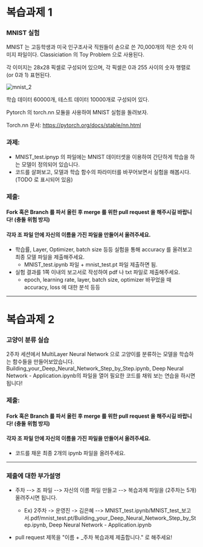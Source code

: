 # 복습과제 1
### MNIST 실험 

MNIST 는 고등학생과 미국 인구조사국 직원들이 손으로 쓴 70,000개의 작은 숫자 이미지 파일이다. 
Classiciation 의 Toy Problem 으로 사용된다. 

각 이미지는 28x28 픽셀로 구성되어 있으며, 각 픽셀은 0과 255 사이의 숫자 행렬로 (or 0과 1) 표현된다. 

![mnist_2](https://static.javatpoint.com/tutorial/tensorflow/images/mnist-dataset-in-cnn3.png)

학습 데이터 60000개, 테스트 데이터 10000개로 구성되어 있다.

Pytorch 의 torch.nn 모듈을 사용하여 MNIST 실험을 돌려보자. 

Torch.nn 문서: https://pytorch.org/docs/stable/nn.html 

### 과제: 

* MNIST_test.ipnyp 의 파일에는 MNIST 데이터셋을 이용하여 간단하게 학습을 하는 모델이 정의되어 있습니다.
* 코드를 살펴보고, 모델과 학습 함수의 파라미터를 바꾸어보면서 실험을 해봅시다. (TODO 로 표시되어 있음)

### 제출: 

#### Fork 혹은 Branch 를 파서 올린 후 merge 를 위한 pull request 을 해주시길 바랍니다! (충돌 위험 방지)
#### 각자 조 파일 안에 자신의 이름을 가진 파일을 만들어서 올려주세요.

* 학습률, Layer, Optimizer, batch size 등등 실험을 통해 accuracy 를 올려보고 최종 모델 파일을 제출해주세요.
    * MNIST_test.ipynb 파일  + mnist_test.pt 파일 제출하면 됨.
* 실험 결과를 1쪽 이내의 보고서로 작성하여 pdf 나 txt 파일로 제출해주세요.
  * epoch, learning rate, layer, batch size, optimizer 바꾸었을 때 accuracy, loss 에 대한 분석 등등
  

------------

# 복습과제 2
### 고양이 분류 실습

2주차 세션에서 MultiLayer Neural Network 으로 고양이를 분류하는 모델을 학습하는 함수들을 만들어보았습니다. 
Building_your_Deep_Neural_Network_Step_by_Step.ipynb, Deep Neural Network - Application.ipynb의 파일을 열어 필요한 코드를 채워 보는 연습을 하시면 됩니다! 

### 제출:

#### Fork 혹은 Branch 를 파서 올린 후 merge 를 위한 pull request 을 해주시길 바랍니다! (충돌 위험 방지)
#### 각자 조 파일 안에 자신의 이름을 가진 파일을 만들어서 올려주세요.

* 코드를 채운 최종 2개의 ipynb 파일을 올려주세요. 

------------

### 제출에 대한 부가설명

* 주차 --> 조 파일 --> 자신의 이름 파일 만들고 --> 복습과제 파일을 (2주차는 5개) 올려주시면 됩니다.
  * Ex) 2주차 -> 운영진 -> 김은혜 --> MNIST_test.ipynb/MNIST_test_보고서.pdf/mnist_test.pt/Building_your_Deep_Neural_Network_Step_by_Step.ipynb, Deep Neural Network - Application.ipynb

* pull request 제목을 "이름 + _주차 복습과제 제출합니다." 로 해주세요! 





